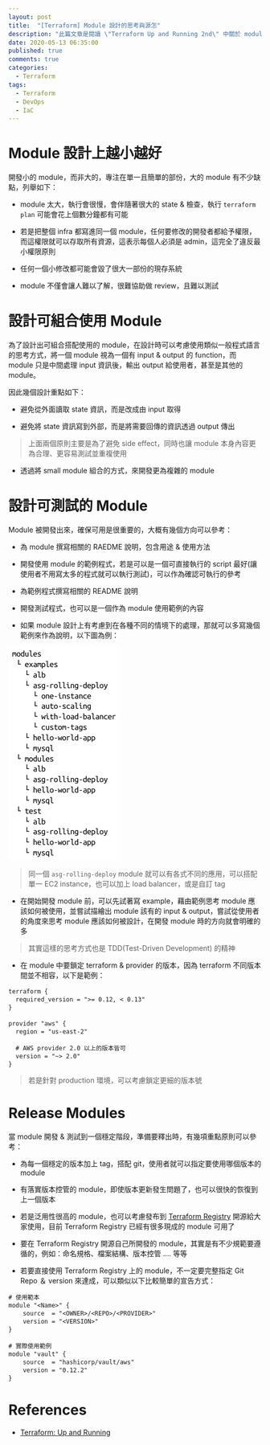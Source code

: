```yaml
---
layout: post
title:  "[Terraform] Module 設計的思考與源怎"
description: "此篇文章是閱讀 \"Terraform Up and Running 2nd\" 中關於 module 設計時，將一些覺得重要的觀念 & 內容節錄下來的內容"
date: 2020-05-13 06:35:00
published: true
comments: true
categories:
  - Terraform
tags:
  - Terraform
  - DevOps
  - IaC
---
```



Module 設計上越小越好
===================

開發小的 module，而非大的，專注在單一且簡單的部份，大的 module 有不少缺點，列舉如下：

- module 太大，執行會很慢，會伴隨著很大的 state & 檢查，執行 `terraform plan` 可能會花上個數分鐘都有可能

- 若是把整個 infra 都寫進同一個 module，任何要修改的開發者都給予權限，而這權限就可以存取所有資源，這表示每個人必須是 admin，這完全了違反最小權限原則

- 任何一個小修改都可能會毀了很大一部份的現存系統

- module 不僅會讓人難以了解，很難協助做 review，且難以測試


設計可組合使用 Module
===================

為了設計出可組合搭配使用的 module，在設計時可以考慮使用類似一般程式語言的思考方式，將一個 module 視為一個有 input & output 的 function，而 module 只是中間處理 input 資訊後，輸出 output 給使用者，甚至是其他的 module。

因此幾個設計重點如下：

- 避免從外面讀取 state 資訊，而是改成由 input 取得 

- 避免將 state 資訊寫到外部，而是將需要回傳的資訊透過 output 傳出

> 上面兩個原則主要是為了避免 side effect，同時也讓 module 本身內容更為合理、更容易測試並重複使用

- 透過將 small module 組合的方式，來開發更為複雜的 module


設計可測試的 Module
=================

Module 被開發出來，確保可用是很重要的，大概有幾個方向可以參考：

- 為 module 撰寫相關的 RAEDME 說明，包含用途 & 使用方法

- 開發使用 module 的範例程式，若是可以是一個可直接執行的 script 最好(讓使用者不用寫太多的程式就可以執行測試)，可以作為確認可執行的參考

- 為範例程式撰寫相關的 README 說明

- 開發測試程式，也可以是一個作為 module 使用範例的內容

- 如果 module 設計上有考慮到在各種不同的情境下的處理，那就可以多寫幾個範例來作為說明，以下圖為例：

![Terraform module example structure](/blog/images/devops/terraform_module-example-structure.png)
> 同一個 `asg-rolling-deploy` module 就可以有各式不同的應用，可以搭配單一 EC2 instance，也可以加上 load balancer，或是自訂 tag

- 在開始開發 module 前，可以先試著寫 example，藉由範例思考 module 應該如何被使用，並嘗試描繪出 module 該有的 input & output，嘗試從使用者的角度來思考 module 應該如何被設計，在開發 module 時的方向就會明確的多
> 其實這樣的思考方式也是 TDD(Test-Driven Development) 的精神

- 在 module 中要鎖定 terraform & provider 的版本，因為 terraform 不同版本間並不相容，以下是範例：

```hcl
terraform {
  required_version = ">= 0.12, < 0.13"
}

provider "aws" {
  region = "us-east-2"

  # AWS provider 2.0 以上的版本皆可
  version = "~> 2.0"
}
```
> 若是針對 production 環境，可以考慮鎖定更細的版本號


Release Modules
===============

當 module 開發 & 測試到一個穩定階段，準備要釋出時，有幾項重點原則可以參考：

- 為每一個穩定的版本加上 tag，搭配 git，使用者就可以指定要使用哪個版本的 module

- 有落實版本控管的 module，即使版本更新發生問題了，也可以很快的恢復到上一個版本

- 若是泛用性很高的 module，也可以考慮發布到 [Terraform Registry](https://registry.terraform.io/) 開源給大家使用，目前 Terraform Registry 已經有很多現成的 module 可用了

- 要在 Terraform Registry 開源自己所開發的 module，其實是有不少規範要遵循的，例如：命名規格、檔案結構、版本控管 .... 等等

- 若要直接使用 Terraform Registry 上的 module，不一定要完整指定 Git Repo ＆ version 來達成，可以類似以下比較簡單的宣告方式：

```hcl
# 使用範本
module "<Name>" {
    source  = "<OWNER>/<REPO>/<PROVIDER>"
    version = "<VERSION>"
}

# 實際使用範例
module "vault" {
    source  = "hashicorp/vault/aws"
    version = "0.12.2"
}
```


References
==========

- [Terraform: Up and Running](https://www.terraformupandrunning.com/)